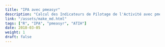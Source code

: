 ```yaml
---
title: "IPA avec pmeasyr"
description: "Calcul des Indicateurs de Pilotage de l'Activité avec pmeasyr"
link: "/assets/make_md.html"
tags: ["R", "IPA", "pmeasyr", "ATIH"]
date: 2018-03-05
weight: 1
draft: false
---
```

